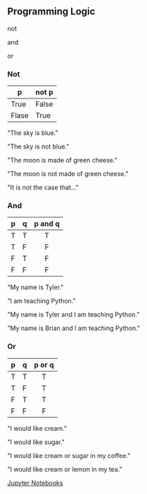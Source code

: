 ## Programming Logic
not  <!-- .element: class="fragment" data-fragment-index="1" -->

and  <!-- .element: class="fragment" data-fragment-index="2" -->

or  <!-- .element: class="fragment" data-fragment-index="3" -->




### Not

|p|not p|
|---|---|
|True|False|
|Flase|True|

"The sky is blue."  <!-- .element: class="fragment" data-fragment-index="1" -->

"The sky is not blue."  <!-- .element: class="fragment" data-fragment-index="2" -->

"The moon is made of green cheese." <!-- .element: class="fragment" data-fragment-index="3" -->

"The moon is not made of green cheese." <!-- .element: class="fragment" data-fragment-index="4" -->

"It is not the case that..."  <!-- .element: class="fragment" data-fragment-index="5" -->



### And

|p|q|p and q|
|---|---|:---:|
|T|T|T
|T|F|F
|F|T|F
|F|F|F


"My name is Tyler." <!-- .element: class="fragment" data-fragment-index="1" -->

"I am teaching Python." <!-- .element: class="fragment" data-fragment-index="2" -->

"My name is Tyler and I am teaching Python." <!-- .element: class="fragment" data-fragment-index="3" -->

"My name is Brian and I am teaching Python." <!-- .element: class="fragment" data-fragment-index="4" -->



### Or

|p|q|p or q|
|---|---|:---:|
|T|T|T
|T|F|T
|F|T|T
|F|F|F


"I would like cream." <!-- .element: class="fragment" data-fragment-index="1" -->

"I would like sugar." <!-- .element: class="fragment" data-fragment-index="2" -->

"I would like cream or sugar in my coffee." <!-- .element: class="fragment" data-fragment-index="3" -->

"I would like cream or lemon in my tea." <!-- .element: class="fragment" data-fragment-index="4" -->



[Jupyter Notebooks](http://localhost:8888/notebooks/Desktop/intro_python/03_logic.ipynb)